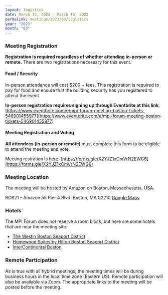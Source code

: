 ```yaml
---
layout: logistics
date: March 13, 2023 - March 16, 2023
permalink: meetings/2023/03/logistics
year: "2023"
month: "03"
---
```


### Meeting Registration

**Registration is required regardless of whether attending in-person or remote.**
There are two registrations necessary for this event.

#### Food / Security
In-person attendance will cost $200 + fees. This registration is required to
pay for food and ensure that the building security has you registered to attend
the event.

**In-person registration requires signing up through Eventbrite at this link**: [https://www.eventbrite.com/e/mpi-forum-meeting-boston-tickets-546901455977](https://www.eventbrite.com/e/mpi-forum-meeting-boston-tickets-546901455977)

#### Meeting Registration and Voting
**All attendees (in-person or remote)** must complete this form to be eligible to attend the meeting and vote.

Meeting restration is [here](https://forms.gle/X2YJZ1xCmVrN2EWG6): [https://forms.gle/X2YJZ1xCmVrN2EWG6](https://forms.gle/X2YJZ1xCmVrN2EWG6)

### Meeting Location

The meeting will be hosted by Amazon on Boston, Massachusetts, USA.

BOS21 - Amazon
55 Pier 4 Blvd.
Boston, MA 02210
[Google Maps](https://www.google.com/maps/place/BOS21+-+Amazon/@42.3501737,-71.0447714,17z/data=!3m1!4b1!4m5!3m4!1s0x89e37b21a0d5cc89:0x7bf05aadf19b7d13!8m2!3d42.35017!4d-71.0447632)

### Hotels

The MPI Forum does not reserve a room block, but here are some hotels that are near the meeting site.

* [The Westin Boston Seaport District](https://www.marriott.com/en-us/hotels/bosow-the-westin-boston-seaport-district/overview/)
* [Homewood Suites by Hilton Boston Seaport District](https://www.hilton.com/en/book/reservation/rooms/?ctyhocn=BOSSYHW)
* [InterContinental Boston](https://www.ihg.com/intercontinental/hotels/us/en/boston/bosha/hoteldetail)

### Remote Participation

As is true with all hybrid meetings, the meeting times will be during business hours in the local time zone (Eastern US). Remote participation will also be available via Zoom. The appropriate links to the meeting will be posted before the meeting.
